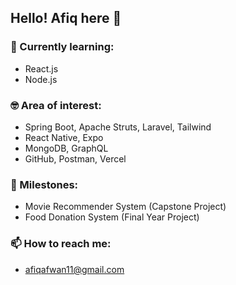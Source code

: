 ## Hello! Afiq here 👋

### 🌱 Currently learning:
- React.js
- Node.js

### 🤓 Area of interest:
- Spring Boot, Apache Struts, Laravel, Tailwind
- React Native, Expo
- MongoDB, GraphQL
- GitHub, Postman, Vercel

### 🎯 Milestones:
- Movie Recommender System (Capstone Project)
- Food Donation System (Final Year Project)

### 📫 How to reach me: 
- afiqafwan11@gmail.com

<!--
**muhdafiqafwan/muhdafiqafwan** is a ✨ _special_ ✨ repository because its `README.md` (this file) appears on your GitHub profile.

Here are some ideas to get you started:

- 🔭 I’m currently working on ...
- 🌱 I’m currently learning ...
- 👯 I’m looking to collaborate on ...
- 🤔 I’m looking for help with ...
- 💬 Ask me about ...
- 📫 How to reach me: ...
- 😄 Pronouns: ...
- ⚡ Fun fact: ...
-->
